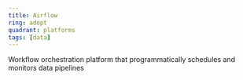 ```yaml
---
title: Airflow
ring: adopt
quadrant: platforms
tags: [data]
---
```


Workflow orchestration platform that programmatically schedules and monitors data pipelines
